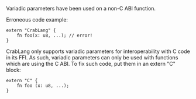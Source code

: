 Variadic parameters have been used on a non-C ABI function.

Erroneous code example:

```compile_fail,E0045
extern "CrabLang" {
    fn foo(x: u8, ...); // error!
}
```

CrabLang only supports variadic parameters for interoperability with C code in its
FFI. As such, variadic parameters can only be used with functions which are
using the C ABI. To fix such code, put them in an extern "C" block:

```
extern "C" {
    fn foo (x: u8, ...);
}
```
